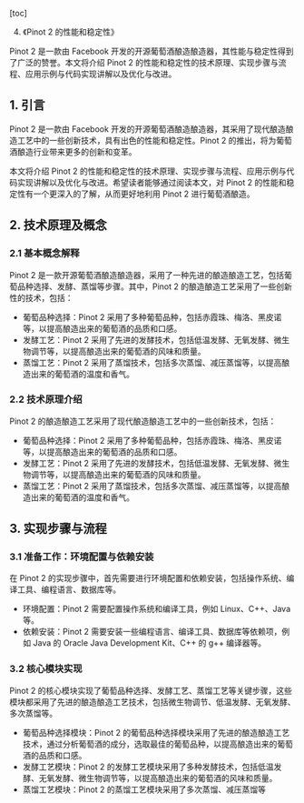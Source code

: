 
[toc]                    
                
                
4. 《Pinot 2 的性能和稳定性》

Pinot 2 是一款由 Facebook 开发的开源葡萄酒酿造酿造器，其性能与稳定性得到了广泛的赞誉。本文将介绍 Pinot 2 的性能和稳定性的技术原理、实现步骤与流程、应用示例与代码实现讲解以及优化与改进。

## 1. 引言

Pinot 2 是一款由 Facebook 开发的开源葡萄酒酿造酿造器，其采用了现代酿造酿造工艺中的一些创新技术，具有出色的性能和稳定性。Pinot 2 的推出，将为葡萄酒酿造行业带来更多的创新和变革。

本文将介绍 Pinot 2 的性能和稳定性的技术原理、实现步骤与流程、应用示例与代码实现讲解以及优化与改进。希望读者能够通过阅读本文，对 Pinot 2 的性能和稳定性有一个更深入的了解，从而更好地利用 Pinot 2 进行葡萄酒酿造。

## 2. 技术原理及概念

### 2.1 基本概念解释

Pinot 2 是一款开源葡萄酒酿造酿造器，采用了一种先进的酿造酿造工艺，包括葡萄品种选择、发酵、蒸馏等步骤。其中，Pinot 2 的酿造酿造工艺采用了一些创新性的技术，包括：

- 葡萄品种选择：Pinot 2 采用了多种葡萄品种，包括赤霞珠、梅洛、黑皮诺等，以提高酿造出来的葡萄酒的品质和口感。
- 发酵工艺：Pinot 2 采用了先进的发酵技术，包括低温发酵、无氧发酵、微生物调节等，以提高酿造出来的葡萄酒的风味和质量。
- 蒸馏工艺：Pinot 2 采用了蒸馏技术，包括多次蒸馏、减压蒸馏等，以提高酿造出来的葡萄酒的温度和香气。

### 2.2 技术原理介绍

Pinot 2 的酿造酿造工艺采用了现代酿造酿造工艺中的一些创新技术，包括：

- 葡萄品种选择：Pinot 2 采用了多种葡萄品种，包括赤霞珠、梅洛、黑皮诺等，以提高酿造出来的葡萄酒的品质和口感。
- 发酵工艺：Pinot 2 采用了先进的发酵技术，包括低温发酵、无氧发酵、微生物调节等，以提高酿造出来的葡萄酒的风味和质量。
- 蒸馏工艺：Pinot 2 采用了蒸馏技术，包括多次蒸馏、减压蒸馏等，以提高酿造出来的葡萄酒的温度和香气。

## 3. 实现步骤与流程

### 3.1 准备工作：环境配置与依赖安装

在 Pinot 2 的实现步骤中，首先需要进行环境配置和依赖安装，包括操作系统、编译工具、编程语言、数据库等。

- 环境配置：Pinot 2 需要配置操作系统和编译工具，例如 Linux、C++、Java 等。
- 依赖安装：Pinot 2 需要安装一些编程语言、编译工具、数据库等依赖项，例如 Java 的 Oracle Java Development Kit、C++ 的 g++ 编译器等。

### 3.2 核心模块实现

Pinot 2 的核心模块实现了葡萄品种选择、发酵工艺、蒸馏工艺等关键步骤，这些模块都采用了先进的酿造酿造工艺技术，包括微生物调节、低温发酵、无氧发酵、多次蒸馏等。

- 葡萄品种选择模块：Pinot 2 的葡萄品种选择模块采用了先进的酿造酿造工艺技术，通过分析葡萄酒的成分，选取最佳的葡萄品种，以提高酿造出来的葡萄酒的品质和口感。
- 发酵工艺模块：Pinot 2 的发酵工艺模块采用了多种发酵技术，包括低温发酵、无氧发酵、微生物调节等，以提高酿造出来的葡萄酒的风味和质量。
- 蒸馏工艺模块：Pinot 2 的蒸馏工艺模块采用了多次蒸馏、减压蒸馏等

